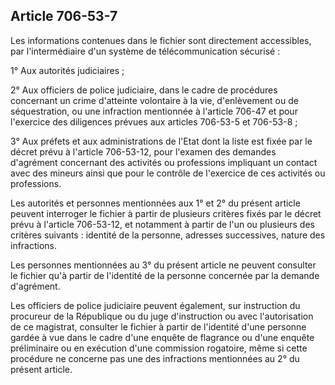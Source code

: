 Article 706-53-7
----
Les informations contenues dans le fichier sont directement accessibles, par
l'intermédiaire d'un système de télécommunication sécurisé :

1° Aux autorités judiciaires ;

2° Aux officiers de police judiciaire, dans le cadre de procédures concernant un
crime d'atteinte volontaire à la vie, d'enlèvement ou de séquestration, ou une
infraction mentionnée à l'article 706-47 et pour l'exercice des diligences
prévues aux articles 706-53-5 et 706-53-8 ;

3° Aux préfets et aux administrations de l'Etat dont la liste est fixée par le
décret prévu à l'article 706-53-12, pour l'examen des demandes d'agrément
concernant des activités ou professions impliquant un contact avec des mineurs
ainsi que pour le contrôle de l'exercice de ces activités ou professions.

Les autorités et personnes mentionnées aux 1° et 2° du présent article peuvent
interroger le fichier à partir de plusieurs critères fixés par le décret prévu à
l'article 706-53-12, et notamment à partir de l'un ou plusieurs des critères
suivants : identité de la personne, adresses successives, nature des
infractions.

Les personnes mentionnées au 3° du présent article ne peuvent consulter le
fichier qu'à partir de l'identité de la personne concernée par la demande
d'agrément.

Les officiers de police judiciaire peuvent également, sur instruction du
procureur de la République ou du juge d'instruction ou avec l'autorisation de ce
magistrat, consulter le fichier à partir de l'identité d'une personne gardée à
vue dans le cadre d'une enquête de flagrance ou d'une enquête préliminaire ou en
exécution d'une commission rogatoire, même si cette procédure ne concerne pas
une des infractions mentionnées au 2° du présent article.
